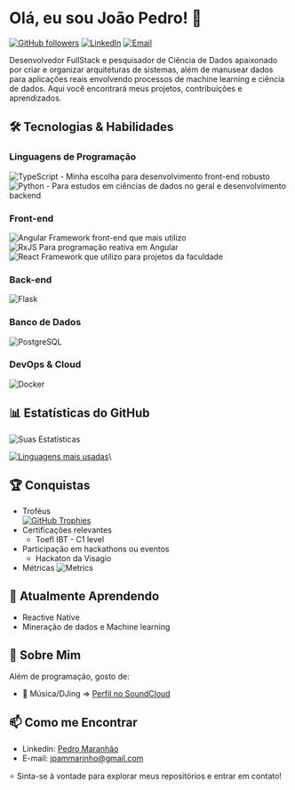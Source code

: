 # Olá, eu sou João Pedro! 👋

[![GitHub followers](https://img.shields.io/github/followers/joaopmarinho?label=Follow&style=social)](https://github.com/joaopmarinho)
[![LinkedIn](https://img.shields.io/badge/-LinkedIn-blue?style=flat-square&logo=Linkedin&logoColor=white)](https://www.linkedin.com/in/pedro-maranh%C3%A3o-35988a240/)
[![Email](https://img.shields.io/badge/-Email-D14836?style=flat-square&logo=gmail&logoColor=white)](mailto:jpammarinho@gmail.com)

Desenvolvedor FullStack e pesquisador de Ciência de Dados apaixonado por criar e organizar arquiteturas de sistemas, além de manusear dados para aplicações reais envolvendo processos de machine learning e ciência de dados. Aqui você encontrará meus projetos, contribuições e aprendizados.

## 🛠️ Tecnologias & Habilidades

### Linguagens de Programação
![TypeScript](https://img.shields.io/badge/TypeScript-3178C6?style=for-the-badge&logo=typescript&logoCor=white) - Minha escolha para desenvolvimento front-end robusto  
![Python](https://img.shields.io/badge/-Python-3776AB?style=flat-square&logo=python&logoColor=white) - Para estudos em ciências de dados no geral e desenvolvimento backend

### Front-end
![Angular](https://img.shields.io/badge/Angular-DD0031?style=for-the-badge&logo=angular&logoColor=white) Framework front-end que mais utilizo  
![RxJS](https://img.shields.io/badge/RxJS-B7178C?style=for-the-badge&logo=reactivex&logoColor=white) Para programação reativa em Angular  
![React](https://img.shields.io/badge/-React-61DAFB?style=flat-square&logo=react&logoColor=black) Framework que utilizo para projetos da faculdade  

### Back-end
![Flask](https://img.shields.io/badge/Flask-%23000.svg?style=for-the-badge&logo=flask&logoColor=white)

### Banco de Dados
![PostgreSQL](https://img.shields.io/badge/-PostgreSQL-336791?style=flat-square&logo=postgresql&logoColor=white)

### DevOps & Cloud
![Docker](https://img.shields.io/badge/-Docker-2496ED?style=flat-square&logo=docker&logoColor=white)

## 📊 Estatísticas do GitHub

![Suas Estatísticas](https://github-readme-stats.vercel.app/api?username=joaopmarinho&show_icons=true&theme=github_dark)

[![Linguagens mais usadas](https://github-readme-stats.vercel.app/api/top-langs/?username=joaopmarinho&layout=compact&theme=dracula)](https://github.com/joaopmarinho)\

## 🏆 Conquistas
- Troféus  
[![GitHub Trophies](https://github-profile-trophy.vercel.app/?username=joaopmarinho&theme=dracula&rank=SSS,SS,S,AAA,AA,A,B)](https://github.com/joaopmarinho/github-profile-trophy)   
- Certificações relevantes
  - Toefl IBT - C1 level
- Participação em hackathons ou eventos
  - Hackaton da Visagio
- Métricas
![Metrics](https://github.com/joaopmarinho/joaopmarinho/blob/main/github-metrics.svg)


## 🌱 Atualmente Aprendendo

- Reactive Native
- Mineração de dados e Machine learning

## 💬 Sobre Mim

Além de programação, gosto de:
- 🎵 Música/DJing => [Perfil no SoundCloud](https://soundcloud.com/jo-o-pedro-887)

## 📫 Como me Encontrar

- Linkedin: [Pedro Maranhão]((https://www.linkedin.com/in/pedro-maranh%C3%A3o-35988a240/))
- E-mail: jpammarinho@gmail.com

⭐ Sinta-se à vontade para explorar meus repositórios e entrar em contato!

